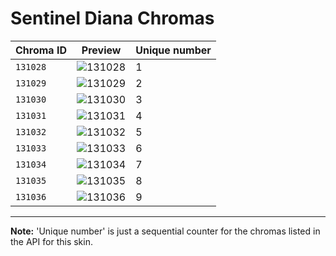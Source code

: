 # Sentinel Diana Chromas

| Chroma ID | Preview | Unique number |
|---|---|---|
| `131028` | ![131028](https://raw.communitydragon.org/latest/plugins/rcp-be-lol-game-data/global/default/v1/champion-chroma-images/131/131028.png) | 1 |
| `131029` | ![131029](https://raw.communitydragon.org/latest/plugins/rcp-be-lol-game-data/global/default/v1/champion-chroma-images/131/131029.png) | 2 |
| `131030` | ![131030](https://raw.communitydragon.org/latest/plugins/rcp-be-lol-game-data/global/default/v1/champion-chroma-images/131/131030.png) | 3 |
| `131031` | ![131031](https://raw.communitydragon.org/latest/plugins/rcp-be-lol-game-data/global/default/v1/champion-chroma-images/131/131031.png) | 4 |
| `131032` | ![131032](https://raw.communitydragon.org/latest/plugins/rcp-be-lol-game-data/global/default/v1/champion-chroma-images/131/131032.png) | 5 |
| `131033` | ![131033](https://raw.communitydragon.org/latest/plugins/rcp-be-lol-game-data/global/default/v1/champion-chroma-images/131/131033.png) | 6 |
| `131034` | ![131034](https://raw.communitydragon.org/latest/plugins/rcp-be-lol-game-data/global/default/v1/champion-chroma-images/131/131034.png) | 7 |
| `131035` | ![131035](https://raw.communitydragon.org/latest/plugins/rcp-be-lol-game-data/global/default/v1/champion-chroma-images/131/131035.png) | 8 |
| `131036` | ![131036](https://raw.communitydragon.org/latest/plugins/rcp-be-lol-game-data/global/default/v1/champion-chroma-images/131/131036.png) | 9 |

---

**Note:** 'Unique number' is just a sequential counter for the chromas listed in the API for this skin.